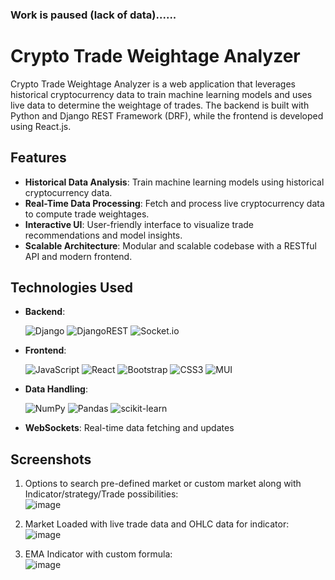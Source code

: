 ### Work is paused (lack of data)......
# Crypto Trade Weightage Analyzer 

Crypto Trade Weightage Analyzer is a web application that leverages historical cryptocurrency data to train machine learning models and uses live data to determine the weightage of trades. The backend is built with Python and Django REST Framework (DRF), while the frontend is developed using React.js.

## Features

- **Historical Data Analysis**: Train machine learning models using historical cryptocurrency data.
- **Real-Time Data Processing**: Fetch and process live cryptocurrency data to compute trade weightages.
- **Interactive UI**: User-friendly interface to visualize trade recommendations and model insights.
- **Scalable Architecture**: Modular and scalable codebase with a RESTful API and modern frontend.

## Technologies Used

- **Backend**:
  <br>
  
  ![Django](https://img.shields.io/badge/django-%23092E20.svg?style=for-the-badge&logo=django&logoColor=white) 
  ![DjangoREST](https://img.shields.io/badge/DJANGO-REST-ff1709?style=for-the-badge&logo=django&logoColor=white&color=ff1709&labelColor=gray) 
  ![Socket.io](https://img.shields.io/badge/Socket.io-black?style=for-the-badge&logo=socket.io&badgeColor=010101)
  
- **Frontend**:
  <br>

    ![JavaScript](https://img.shields.io/badge/javascript-%23323330.svg?style=for-the-badge&logo=javascript&logoColor=%23F7DF1E) 
    ![React](https://img.shields.io/badge/react-%2320232a.svg?style=for-the-badge&logo=react&logoColor=%2361DAFB) 
    ![Bootstrap](https://img.shields.io/badge/bootstrap-%238511FA.svg?style=for-the-badge&logo=bootstrap&logoColor=white) 
    ![CSS3](https://img.shields.io/badge/css3-%231572B6.svg?style=for-the-badge&logo=css3&logoColor=white) 
    ![MUI](https://img.shields.io/badge/MUI-%230081CB.svg?style=for-the-badge&logo=mui&logoColor=white)
  
- **Data Handling**:
  <br>
  
    ![NumPy](https://img.shields.io/badge/numpy-%23013243.svg?style=for-the-badge&logo=numpy&logoColor=white) 
    ![Pandas](https://img.shields.io/badge/pandas-%23150458.svg?style=for-the-badge&logo=pandas&logoColor=white) 
    ![scikit-learn](https://img.shields.io/badge/scikit--learn-%23F7931E.svg?style=for-the-badge&logo=scikit-learn&logoColor=white)
  
- **WebSockets**: Real-time data fetching and updates

## Screenshots
1) Options to search pre-defined market or custom market along with Indicator/strategy/Trade possibilities:<br>
   ![image](https://github.com/user-attachments/assets/ca72ffe8-ba65-44bc-8246-b47b61d71106)<br>

2) Market Loaded with live trade data and OHLC data for indicator:<br>
   ![image](https://github.com/user-attachments/assets/2d8919a2-532d-4c43-95d7-ec23e92da57e)<br>
   
3) EMA Indicator with custom formula:<br>
   ![image](https://github.com/user-attachments/assets/da617807-2341-42be-88df-48d96d37e9f5)<br>



